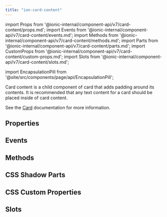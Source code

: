 ```yaml
---
title: "ion-card-content"
---
```

import Props from '@ionic-internal/component-api/v7/card-content/props.md';
import Events from '@ionic-internal/component-api/v7/card-content/events.md';
import Methods from '@ionic-internal/component-api/v7/card-content/methods.md';
import Parts from '@ionic-internal/component-api/v7/card-content/parts.md';
import CustomProps from '@ionic-internal/component-api/v7/card-content/custom-props.md';
import Slots from '@ionic-internal/component-api/v7/card-content/slots.md';

import EncapsulationPill from '@site/src/components/page/api/EncapsulationPill';


Card content is a child component of card that adds padding around its contents. It is recommended that any text content for a card should be placed inside of card content.

See the [Card](./card) documentation for more information.


## Properties
<Props />

## Events
<Events />

## Methods
<Methods />

## CSS Shadow Parts
<Parts />

## CSS Custom Properties
<CustomProps />

## Slots
<Slots />
